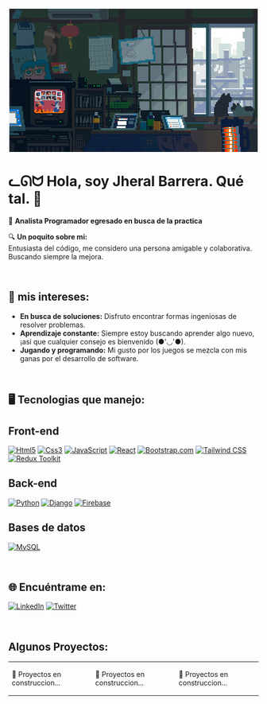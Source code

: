 <p align="center">
  <img src="banner.gif" alt="Banner GIF">
</p>

# ᓚᘏᗢ Hola, soy Jheral Barrera. Qué tal. 👋

🚀 **Analista Programador egresado en busca de la practica**

🔍 **Un poquito sobre mi:**
<br>
Entusiasta del código, me considero una persona amigable y colaborativa. Buscando siempre la mejora.

<br>

## 🌿 mis intereses:
- **En busca de soluciones:** Disfruto encontrar formas ingeniosas de resolver problemas.
- **Aprendizaje constante:** Siempre estoy buscando aprender algo nuevo, ¡así que cualquier consejo es bienvenido (●'◡'●).
- **Jugando y programando:** Mi gusto por los juegos se mezcla con mis ganas por el desarrollo de software.

<br>

## 🖥️ Tecnologias que manejo:

## Front-end

[![Html5](https://img.shields.io/badge/HTML5-E34F26?style=for-the-badge&logo=html5&logoColor=white)]()
[![Css3](https://img.shields.io/badge/CSS3-1572B6?style=for-the-badge&logo=css3&logoColor=white)]()
[![JavaScript](https://img.shields.io/badge/JavaScript-F7DF1E?style=for-the-badge&logo=javascript&logoColor=black)]()
[![React](https://img.shields.io/badge/React-20232A?style=for-the-badge&logo=react&logoColor=61DAFB)](React-url)
[![Bootstrap.com](https://img.shields.io/badge/Bootstrap-563D7C?style=for-the-badge&logo=bootstrap&logoColor=white)](Bootstrap-url)
[![Tailwind CSS](https://img.shields.io/badge/Tailwind_CSS-38B2AC?style=for-the-badge&logo=tailwind-css&logoColor=white)](Tailwind-url)
[![Redux Toolkit](https://img.shields.io/badge/Redux_Toolkit-764ABC?style=for-the-badge&logo=redux&logoColor=white)]()

## Back-end

[![Python](https://img.shields.io/badge/Python-3776AB?style=for-the-badge&logo=python&logoColor=white)]()
[![Django](https://img.shields.io/badge/Django-092E20?style=for-the-badge&logo=django&logoColor=white)]()
[![Firebase](https://img.shields.io/badge/Firebase-FFCA28?style=for-the-badge&logo=firebase&logoColor=black)]()

## Bases de datos

[![MySQL](https://img.shields.io/badge/MySQL-00000F?style=for-the-badge&logo=mysql&logoColor=white)]()


<br>

## 🌐 Encuéntrame en:
[![LinkedIn](https://img.shields.io/badge/LinkedIn-%231DA1F2.svg?style=for-the-badge&logo=linkedin&logoColor=white)](https://www.linkedin.com/in/jheral-barrera-62845a284/)
[![Twitter](https://img.shields.io/badge/Twitter-%231DA1F2.svg?style=for-the-badge&logo=twitter&logoColor=white)](https://twitter.com/JheralBarrera)

<br>

## Algunos Proyectos:

<table align="center" style="width:100%">
<tr>
<td>
<p> 👀 Proyectos en construccion... </p>
</td>
<td>
<p> 👀 Proyectos en construccion... </p>
</td>
<td>
<p> 👀 Proyectos en construccion... </p>
</td>
</tr>
